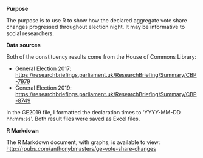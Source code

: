 **Purpose**

The purpose is to use R to show how the declared aggregate vote share changes progressed throughout election night.
It may be informative to social researchers.

**Data sources**

Both of the constituency results come from the House of Commons Library:
- General Election 2017: https://researchbriefings.parliament.uk/ResearchBriefing/Summary/CBP-7979
- General Election 2019: https://researchbriefings.parliament.uk/ResearchBriefing/Summary/CBP-8749

In the GE2019 file, I formatted the declaration times to 'YYYY-MM-DD hh:mm:ss'.
Both result files were saved as Excel files.

**R Markdown**

The R Markdown document, with graphs, is available to view:
http://rpubs.com/anthonybmasters/ge-vote-share-changes
